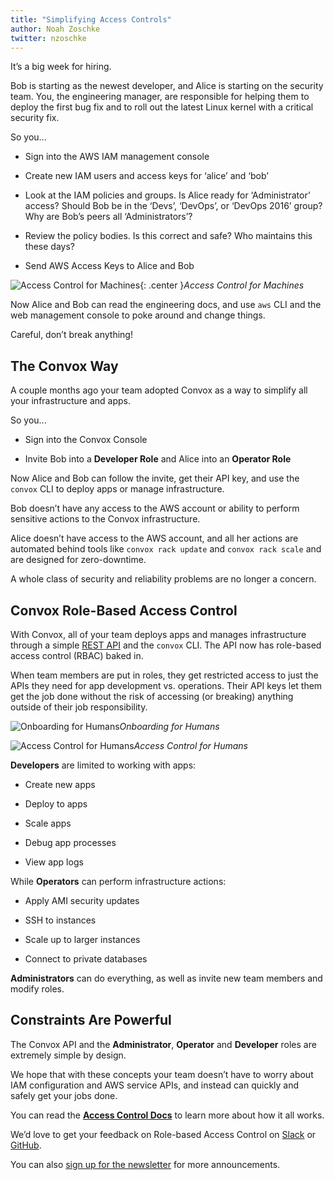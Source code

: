 ```yaml
---
title: "Simplifying Access Controls"
author: Noah Zoschke
twitter: nzoschke
---
```


It’s a big week for hiring.

Bob is starting as the newest developer, and Alice is starting on the security team. You, the engineering manager, are responsible for helping them to deploy the first bug fix and to roll out the latest Linux kernel with a critical security fix.

So you...

* Sign into the AWS IAM management console

* Create new IAM users and access keys for ‘alice’ and ‘bob’

* Look at the IAM policies and groups. Is Alice ready for ‘Administrator’ access? Should Bob be in the ‘Devs’, ‘DevOps’, or ‘DevOps 2016’ group? Why are Bob’s peers all ‘Administrators’?

* Review the policy bodies. Is this correct and safe? Who maintains this these days?

* Send AWS Access Keys to Alice and Bob

![Access Control for Machines](https://medium2.global.ssl.fastly.net/max/2000/1*FqqvAy-0PUon4sYTt_6sCg.png){: .center }*Access Control for Machines*

Now Alice and Bob can read the engineering docs, and use `aws` CLI and the web management console to poke around and change things.

Careful, don’t break anything!

## The Convox Way

A couple months ago your team adopted Convox as a way to simplify all your infrastructure and apps.

So you...

* Sign into the Convox Console

* Invite Bob into a **Developer Role** and Alice into an **Operator Role**

Now Alice and Bob can follow the invite, get their API key, and use the `convox` CLI to deploy apps or manage infrastructure.

Bob doesn’t have any access to the AWS account or ability to perform sensitive actions to the Convox infrastructure. 

Alice doesn’t have access to the AWS account, and all her actions are automated behind tools like `convox rack update` and `convox rack scale` and are designed for zero-downtime.

A whole class of security and reliability problems are no longer a concern.

## Convox Role-Based Access Control

With Convox, all of your team deploys apps and manages infrastructure through a simple [REST API](https://convox.com/api) and the `convox` CLI. The API now has role-based access control (RBAC) baked in.

When team members are put in roles, they get restricted access to just the APIs they need for app development vs. operations. Their API keys let them get the job done without the risk of accessing (or breaking) anything outside of their job responsibility.

![Onboarding for Humans](https://medium2.global.ssl.fastly.net/max/2000/1*Jd2MBBnv-GmVpHAik77y4A.png)*Onboarding for Humans*

![Access Control for Humans](https://medium2.global.ssl.fastly.net/max/2000/1*ANCaNTKBUM6844icEh19WQ.png)*Access Control for Humans*

**Developers** are limited to working with apps:

* Create new apps

* Deploy to apps

* Scale apps

* Debug app processes

* View app logs

While **Operators** can perform infrastructure actions:

* Apply AMI security updates 

* SSH to instances

* Scale up to larger instances

* Connect to private databases

**Administrators** can do everything, as well as invite new team members and modify roles.

## Constraints Are Powerful

The Convox API and the **Administrator**, **Operator** and **Developer** roles are extremely simple by design.

We hope that with these concepts your team doesn’t have to worry about IAM configuration and AWS service APIs, and instead can quickly and safely get your jobs done.

You can read the **[Access Control Docs](https://convox.com/docs/rbac/)** to learn more about how it all works.

We’d love to  get your feedback on Role-based Access Control on [Slack](http://invite.convox.com/) or [GitHub](https://github.com/convox/rack).

You can also [sign up for the newsletter](https://t.co/r4Tta2jk0w) for more announcements.


